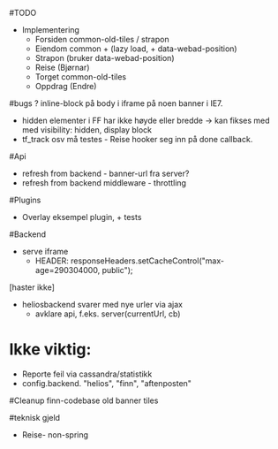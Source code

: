#TODO
- Implementering
  - Forsiden  common-old-tiles / strapon
  - Eiendom   common + (lazy load, + data-webad-position)
  - Strapon   (bruker data-webad-position)
  - Reise     (Bjørnar)
  - Torget    common-old-tiles
  - Oppdrag   (Endre)

#bugs
? inline-block på body i iframe på noen banner i IE7. 
- hidden elementer i FF har ikke høyde eller bredde -> kan fikses med med visibility: hidden, display block
- tf_track osv må testes - Reise hooker seg inn på done callback.

#Api
- refresh from backend - banner-url fra server? 
- refresh from backend middleware - throttling

#Plugins
- Overlay eksempel plugin, + tests

#Backend
  - serve iframe 
    - HEADER: responseHeaders.setCacheControl("max-age=290304000, public");
  
  [haster ikke] 
  - heliosbackend svarer med nye urler via ajax
    - avklare api, f.eks. server(currentUrl, cb)
  
# Ikke viktig:
- Reporte feil via cassandra/statistikk
- config.backend. 
  "helios", "finn", "aftenposten"

#Cleanup finn-codebase
  old banner tiles

#teknisk gjeld
  - Reise- non-spring